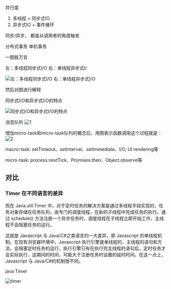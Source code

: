 并行度

1. 多线程 + 同步式IO
2. 异步式IO + 事件循环

同步/异步， 都是从调用者的角度触发

分布式事务
单机事务

一图胜万言

左：多线程同步式I/O 右：单线程异步式I/

![左：多线程同步式I/O 右：单线程异步式I/O](https://pic2.zhimg.com/v2-4fb2a063661313e5a263980e71ff6051_r.jpg)

然后对图进行解释

同步式I/O和异步式I/O的特点

![同步式I/O和异步式I/O的特点](https://pic1.zhimg.com/v2-164f865901fee147a6264a5683dd3c14_r.jpg)


消息队列
![1](https://pica.zhimg.com/v2-5a64d3fdb37c128fbd756d778c1b2552_720w.jpg?source=d16d100b)


增加micro-task和micro-task队列的概念后，用图表示函数调用这个过程就是：
![2](https://pica.zhimg.com/v2-65105529ae5c9c4bc85b149db9754bd6_720w.jpg?source=d16d100b)

macro-task: setTimeout、setInterval、setImmediate、I/O, UI rendering等

micro-task: process.nextTick、Promises.then、Object.observe等

## 对比
### Timer 在不同语言的差异

而在 Java.util.Timer 中，对于定时任务的解决方案是通过多线程手段实现的，任务对象存储在任务队列，由专门的调度线程，在新的子线程中完成任务的执行。通过 schedule() 方法注册一个异步任务时，调度线程在子线程立即开始工作，主线程不会阻塞任务的运行。

这就是 Javascript 与 Java/C#之类语言的一大差异，即 Javascript 的单线程机制。在现有浏览器环境中，Javascript 执行引擎是单线程的，主线程的语句和方法，会阻塞定时任务的运行，执行引擎只有在执行完主线程的语句后，定时任务才会实际执行，这期间的时间，可能大于注册任务时设置的延时时间。在这一点上，Javascript 与 Java/C#的机制很不同。


java Timer

![timer](http://www.alloyteam.com/wp-content/uploads/2015/10/Timer.png)
